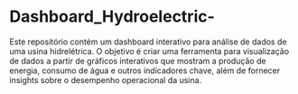 # Dashboard_Hydroelectric-
Este repositório contém um dashboard interativo para análise de dados de uma usina hidrelétrica. O objetivo é criar uma ferramenta para visualização de dados a partir de gráficos interativos que mostram a produção de energia, consumo de água e outros indicadores chave, além de fornecer insights sobre o desempenho operacional da usina.
